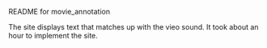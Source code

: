 README for movie_annotation

The site displays text that matches up with the vieo sound. It took about an hour to implement the site. 